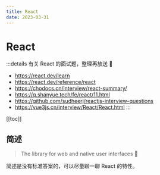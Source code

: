 ```yaml
---
title: React
date: 2023-03-31
---
```


# React

:::details 有关 React 的面试题，整理再放送 📢
- https://react.dev/learn
- https://react.dev/reference/react
- https://chodocs.cn/interview/react-summary/
- https://q.shanyue.tech/fe/react/11.html
- https://github.com/sudheerj/reactjs-interview-questions
- https://vue3js.cn/interview/React/React.html
:::

[[toc]]

## 简述

> The library for web and native user interfaces 🔵

简述是没有标准答案的，可以尽量聊一聊 React 的特性。